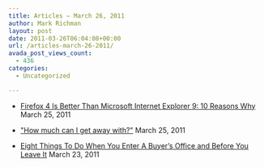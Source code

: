 ```yaml
---
title: Articles – March 26, 2011
author: Mark Richman
layout: post
date: 2011-03-26T06:04:08+00:00
url: /articles-march-26-2011/
avada_post_views_count:
  - 436
categories:
  - Uncategorized

---
```

  * [Firefox 4 Is Better Than Microsoft Internet Explorer 9: 10 Reasons Why][1]
March 25, 2011 

  * ["How much can I get away with?"][2]
March 25, 2011 

  * [Eight Things To Do When You Enter A Buyer’s Office and Before You Leave It][3]
March 23, 2011 </ul>

 [1]: http://www.activewin.com/awin/comments.asp?HeadlineIndex=51004
 [2]: http://feedproxy.google.com/~r/typepad/sethsmainblog/~3/QLOPM7u9jE8/how-much-can-i-get-away-with.html
 [3]: http://www.contrarianconsulting.com/eight-things-to-do-when-you-enter-a-buyers-office-and-before-you-leave-it/